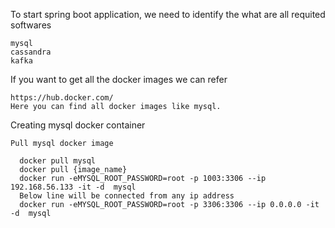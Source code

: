 To start spring boot application, we need to identify the what are all requited softwares

    mysql
    cassandra
    kafka
    
If you want to get all the docker images we can refer

    https://hub.docker.com/
    Here you can find all docker images like mysql.
    
    
Creating mysql docker container
   
    Pull mysql docker image
   
      docker pull mysql
      docker pull {image_name} 
      docker run -eMYSQL_ROOT_PASSWORD=root -p 1003:3306 --ip 192.168.56.133 -it -d  mysql
      Below line will be connected from any ip address
      docker run -eMYSQL_ROOT_PASSWORD=root -p 3306:3306 --ip 0.0.0.0 -it -d  mysql    


